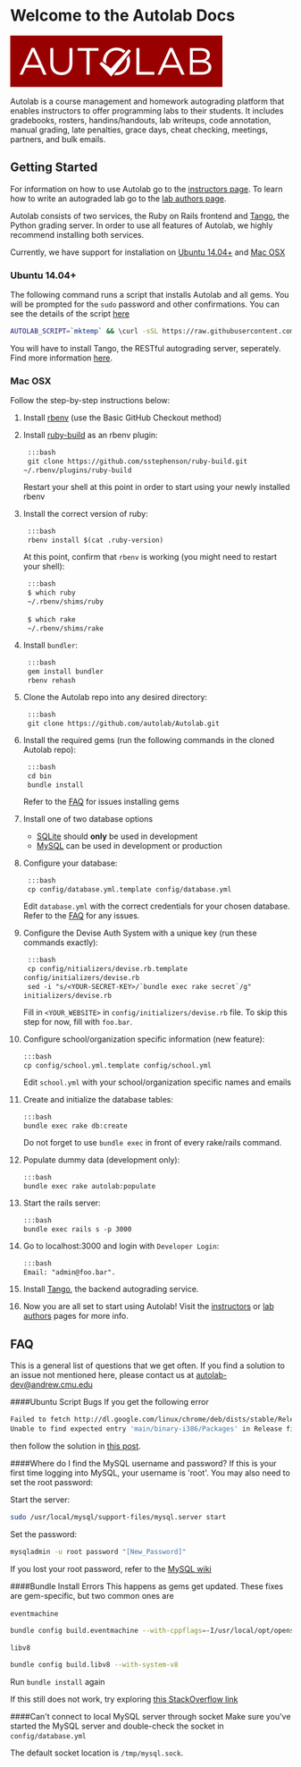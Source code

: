 # Welcome to the Autolab Docs

![Welcome to Autolab](/images/autolab_logo.png)

Autolab is a course management and homework autograding platform that enables instructors to offer programming labs to their students. It includes gradebooks, rosters, handins/handouts, lab writeups, code annotation, manual grading, late penalties, grace days, cheat checking, meetings, partners, and bulk emails.

## Getting Started

For information on how to use Autolab go to the [instructors page](/instructors). To learn how to write an autograded lab go to the [lab authors page](/lab).

Autolab consists of two services, the Ruby on Rails frontend and [Tango](/tango), the Python grading server. In order to use all features of Autolab, we highly recommend installing both services.

Currently, we have support for installation on [Ubuntu 14.04+](#ubuntu-1404) and [Mac OSX](#mac-osx)

### Ubuntu 14.04+

The following command runs a script that installs Autolab and all gems. You will be prompted for the `sudo` password and other confirmations. You can see the details of the script [here](https://github.com/autolab/Autolab/blob/master/bin/setup.sh)

```bash
AUTOLAB_SCRIPT=`mktemp` && \curl -sSL https://raw.githubusercontent.com/autolab/Autolab/master/bin/setup.sh > $AUTOLAB_SCRIPT && \bash $AUTOLAB_SCRIPT
```

You will have to install Tango, the RESTful autograding server, seperately. Find more information [here](/tango).

### Mac OSX

Follow the step-by-step instructions below:

1. Install [rbenv](https://github.com/sstephenson/rbenv) (use the Basic GitHub Checkout method)

2. Install [ruby-build](https://github.com/sstephenson/ruby-build) as an rbenv plugin:
		
		:::bash
        git clone https://github.com/sstephenson/ruby-build.git ~/.rbenv/plugins/ruby-build
   Restart your shell at this point in order to start using your newly installed rbenv
        

3. Install the correct version of ruby:
        
        :::bash
        rbenv install $(cat .ruby-version)
   At this point, confirm that `rbenv` is working (you might need to restart your shell):
        
        :::bash
        $ which ruby
        ~/.rbenv/shims/ruby

        $ which rake
        ~/.rbenv/shims/rake

4. Install `bundler`:
        
        :::bash
        gem install bundler
        rbenv rehash

5. Clone the Autolab repo into any desired directory:
        
        :::bash
        git clone https://github.com/autolab/Autolab.git

6. Install the required gems (run the following commands in the cloned Autolab repo):

        :::bash
        cd bin
        bundle install
   Refer to the [FAQ](#faq) for issues installing gems

7. Install one of two database options

    * [SQLite](https://www.tutorialspoint.com/sqlite/sqlite_installation.htm) should **only** be used in development
    * [MySQL](https://dev.mysql.com/doc/refman/5.7/en/osx-installation-pkg.html) can be used in development or production

8. Configure your database:
      
        :::bash
        cp config/database.yml.template config/database.yml
   Edit `database.yml` with the correct credentials for your chosen database. Refer to the [FAQ](#faq) for any issues.

9. Configure the Devise Auth System with a unique key (run these commands exactly):

        :::bash
        cp config/nitializers/devise.rb.template config/initializers/devise.rb
        sed -i "s/<YOUR-SECRET-KEY>/`bundle exec rake secret`/g" initializers/devise.rb
   Fill in `<YOUR_WEBSITE>` in `config/initializers/devise.rb` file. To skip this step for now, fill with `foo.bar`.

10. Configure school/organization specific information (new feature):
        
        :::bash
        cp config/school.yml.template config/school.yml
    Edit `school.yml` with your school/organization specific names and emails

11. Create and initialize the database tables:

        :::bash
        bundle exec rake db:create
    Do not forget to use `bundle exec` in front of every rake/rails command.

12. Populate dummy data (development only):
        
        :::bash
        bundle exec rake autolab:populate

13. Start the rails server:

        :::bash
        bundle exec rails s -p 3000

14. Go to localhost:3000 and login with `Developer Login`:
      
        :::bash
        Email: "admin@foo.bar".

15. Install [Tango](/tango), the backend autograding service.

16. Now you are all set to start using Autolab! Visit the [instructors](/instructors) or [lab authors](/lab) pages for more info.


## FAQ

This is a general list of questions that we get often. If you find a solution to an issue not mentioned here,
please contact us at <autolab-dev@andrew.cmu.edu>

####Ubuntu Script Bugs
If you get the following error
```bash
Failed to fetch http://dl.google.com/linux/chrome/deb/dists/stable/Release  
Unable to find expected entry 'main/binary-i386/Packages' in Release file (Wrong sources.list entry or malformed file)
``` 
then follow the solution in [this post](http://askubuntu.com/questions/743814/unable-to-find-expected-entry-main-binary-i386-packages-chrome). 

####Where do I find the MySQL username and password?
If this is your first time logging into MySQL, your username is 'root'. You may also need to set the root password:

Start the server:
```bash
sudo /usr/local/mysql/support-files/mysql.server start
```

Set the password:
```bash
mysqladmin -u root password "[New_Password]"
```

If you lost your root password, refer to the [MySQL wiki](http://dev.mysql.com/doc/refman/5.7/en/resetting-permissions.html)

####Bundle Install Errors
This happens as gems get updated. These fixes are gem-specific, but two common ones are

`eventmachine`
```bash
bundle config build.eventmachine --with-cppflags=-I/usr/local/opt/openssl/include
```

`libv8`
```bash
bundle config build.libv8 --with-system-v8
```

Run `bundle install` again

If this still does not work, try exploring [this StackOverflow link](http://stackoverflow.com/questions/23536893/therubyracer-gemextbuilderror-error-failed-to-build-gem-native-extension)

####Can't connect to local MySQL server through socket
Make sure you've started the MySQL server and double-check the socket in `config/database.yml`

The default socket location is `/tmp/mysql.sock`.   

